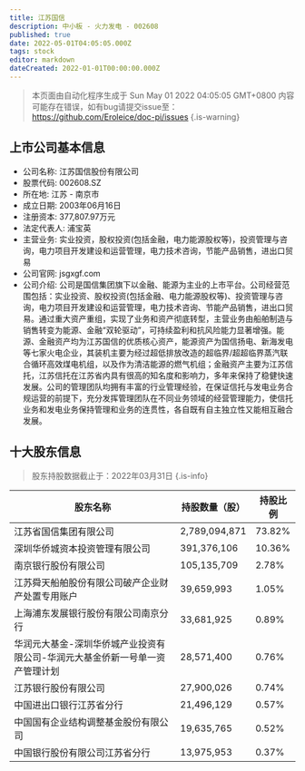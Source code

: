 ```yaml
---
title: 江苏国信
description: 中小板 - 火力发电 - 002608
published: true
date: 2022-05-01T04:05:05.000Z
tags: stock
editor: markdown
dateCreated: 2022-01-01T00:00:00.000Z
---
```


> 本页面由自动化程序生成于 Sun May 01 2022 04:05:05 GMT+0800
> 内容可能存在错误，如有bug请提交issue至：https://github.com/Eroleice/doc-pi/issues
{.is-warning}

## 上市公司基本信息
- 公司名称: 江苏国信股份有限公司
- 股票代码: 002608.SZ
- 所在地: 江苏 - 南京市
- 成立日期: 2003年06月16日
- 注册资本: 377,807.97万元
- 法定代表人: 浦宝英
- 主营业务: 实业投资，股权投资(包括金融，电力能源股权等)，投资管理与咨询，电力项目开发建设和运营管理，电力技术咨询，节能产品销售，进出口贸易
- 公司官网: jsgxgf.com
- 公司介绍: 公司是国信集团旗下以金融、能源为主业的上市平台。公司经营范围包括：实业投资、股权投资(包括金融、电力能源股权等)、投资管理与咨询，电力项目开发建设和运营管理，电力技术咨询、节能产品销售，进出口贸易。通过重大资产重组，实现了业务和资产彻底转型，主营业务由船舶制造与销售转变为能源、金融“双轮驱动”，可持续盈利和抗风险能力显著增强。能源、金融资产均为江苏国信的优质核心资产，能源资产为国信扬电、新海发电等七家火电企业，其装机主要为经过超低排放改造的超临界/超超临界蒸汽联合循环高效煤电机组，以及作为清洁能源的燃气机组；金融资产主要为江苏信托，江苏信托在江苏省内具有很高的知名度和影响力，多年来保持了稳健快速发展。公司的管理团队均拥有丰富的行业管理经验，在保证信托与发电业务合规运营的前提下，充分发挥管理团队在不同业务领域的经营管理能力，使信托业务和发电业务保持管理和业务的连贯性，各自既有自主独立性又能相互融合发展。


## 十大股东信息
> 股东持股数据截止于：2022年03月31日
{.is-info}

| 股东名称 | 持股数量（股） | 持股比例 |
| --- | --- | --- |
| 江苏省国信集团有限公司 | 2,789,094,871 | 73.82% |
| 深圳华侨城资本投资管理有限公司 | 391,376,106 | 10.36% |
| 南京银行股份有限公司 | 105,135,709 | 2.78% |
| 江苏舜天船舶股份有限公司破产企业财产处置专用账户 | 39,659,993 | 1.05% |
| 上海浦东发展银行股份有限公司南京分行 | 33,681,925 | 0.89% |
| 华润元大基金-深圳华侨城产业投资有限公司-华润元大基金侨新一号单一资产管理计划 | 28,571,400 | 0.76% |
| 江苏银行股份有限公司 | 27,900,026 | 0.74% |
| 中国进出口银行江苏省分行 | 21,496,129 | 0.57% |
| 中国国有企业结构调整基金股份有限公司 | 19,635,765 | 0.52% |
| 中国银行股份有限公司江苏省分行 | 13,975,953 | 0.37% |




